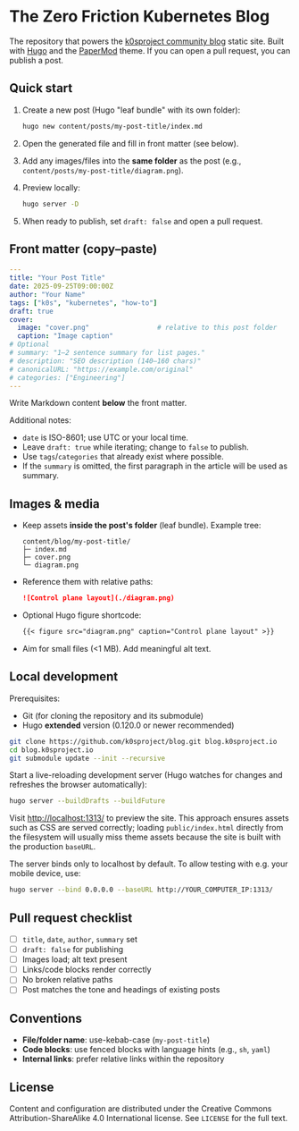# The Zero Friction Kubernetes Blog

The repository that powers the [k0sproject community blog][blog] static site.
Built with [Hugo] and the [PaperMod] theme. If you can open a pull request, you
can publish a post.

[blog]: https://blog.k0sproject.io/
[Hugo]: https://gohugo.io/
[PaperMod]: https://github.com/adityatelange/hugo-PaperMod

## Quick start

1. Create a new post (Hugo "leaf bundle" with its own folder):

   ```sh
   hugo new content/posts/my-post-title/index.md
   ```

2. Open the generated file and fill in front matter (see below).

3. Add any images/files into the **same folder** as the post (e.g.,
   `content/posts/my-post-title/diagram.png`).

4. Preview locally:

   ```sh
   hugo server -D
   ```

5. When ready to publish, set `draft: false` and open a pull request.

## Front matter (copy–paste)

```yaml
---
title: "Your Post Title"
date: 2025-09-25T09:00:00Z
author: "Your Name"
tags: ["k0s", "kubernetes", "how-to"]
draft: true
cover:
  image: "cover.png"                 # relative to this post folder
  caption: "Image caption"
# Optional
# summary: "1–2 sentence summary for list pages."
# description: "SEO description (140–160 chars)"
# canonicalURL: "https://example.com/original"
# categories: ["Engineering"]
---
```

Write Markdown content **below** the front matter.

Additional notes:

* `date` is ISO-8601; use UTC or your local time.
* Leave `draft: true` while iterating; change to `false` to publish.
* Use `tags`/`categories` that already exist where possible.
* If the `summary` is omitted, the first paragraph in the article will be used
  as summary.

## Images & media

* Keep assets **inside the post's folder** (leaf bundle).
  Example tree:

  ```text
  content/blog/my-post-title/
  ├─ index.md
  ├─ cover.png
  └─ diagram.png
  ```

* Reference them with relative paths:

  ```md
  ![Control plane layout](./diagram.png)
  ```

* Optional Hugo figure shortcode:

  ```md
  {{< figure src="diagram.png" caption="Control plane layout" >}}
  ```

* Aim for small files (<1 MB). Add meaningful alt text.

## Local development

Prerequisites:

* Git (for cloning the repository and its submodule)
* Hugo **extended** version (0.120.0 or newer recommended)

```sh
git clone https://github.com/k0sproject/blog.git blog.k0sproject.io
cd blog.k0sproject.io
git submodule update --init --recursive
```

Start a live-reloading development server (Hugo watches for changes and
refreshes the browser automatically):

```sh
hugo server --buildDrafts --buildFuture
```

Visit <http://localhost:1313/> to preview the site. This approach ensures assets
such as CSS are served correctly; loading `public/index.html` directly from the
filesystem will usually miss theme assets because the site is built with the
production `baseURL`.

The server binds only to localhost by default. To allow testing with e.g. your mobile
device, use:

```sh
hugo server --bind 0.0.0.0 --baseURL http://YOUR_COMPUTER_IP:1313/
```

## Pull request checklist

* [ ] `title`, `date`, `author`, `summary` set
* [ ] `draft: false` for publishing
* [ ] Images load; alt text present
* [ ] Links/code blocks render correctly
* [ ] No broken relative paths
* [ ] Post matches the tone and headings of existing posts

## Conventions

* **File/folder name**: use-kebab-case (`my-post-title`)
* **Code blocks**: use fenced blocks with language hints (e.g., `sh`, `yaml`)
* **Internal links**: prefer relative links within the repository

## License

Content and configuration are distributed under the Creative Commons
Attribution-ShareAlike 4.0 International license. See `LICENSE` for the
full text.
